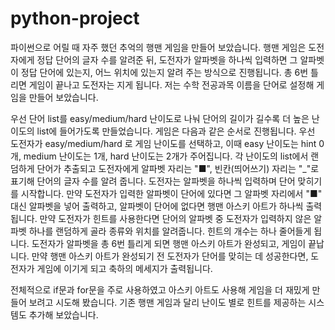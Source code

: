 # python-project


파이썬으로 어릴 때 자주 했던 추억의 행맨 게임을 만들어 보았습니다. 행맨 게임은 도전자에게 정답 단어의 글자 수를 알려준 뒤, 도전자가 알파벳을 하나씩 입력하면 그 알파벳이 정답 단어에 있는지, 어느 위치에 있는지 알려 주는 방식으로 진행됩니다. 총 6번 틀리면 게임이 끝나고 도전자는 지게 됩니다. 저는 수학 전공과목 이름을 단어로 설정해 게임을 만들어 보았습니다.

우선 단어 list를 easy/medium/hard 난이도로 나눠 단어의 길이가 길수록 더 높은 난이도의 list에 들어가도록 만들었습니다.
게임은 다음과 같은 순서로 진행됩니다. 우선 도전자가 easy/medium/hard 로 게임 난이도를 선택하고, 이때 easy 난이도는 hint 0개, medium 난이도는 1개, hard 난이도는 2개가 주어집니다. 각 난이도의 list에서 랜덤하게 단어가 추출되고 도전자에게 알파벳 자리는 "■", 빈칸(띄어쓰기) 자리는 "_"로 표기해 단어의 글자 수를 알려 줍니다. 도전자는 알파벳을 하나씩 입력하며 단어 맞히기를 시작합니다. 
만약 도전자가 입력한 알파벳이 단어에 있다면 그 알파벳 자리에서 "■" 대신 알파벳을 넣어 출력하고, 알파벳이 단어에 없다면 행맨 아스키 아트가 하나씩 출력됩니다. 만약 도전자가 힌트를 사용한다면 단어의 알파벳 중 도전자가 입력하지 않은 알파벳 하나를 랜덤하게 골라 종류와 위치를 알려줍니다. 힌트의 개수는 하나 줄어들게 됩니다. 
도전자가 알파벳을 총 6번 틀리게 되면 행맨 아스키 아트가 완성되고, 게임이 끝납니다. 만약 행맨 아스키 아트가 완성되기 전 도전자가 단어를 맞히는 데 성공한다면, 도전자가 게임에 이기게 되고 축하의 메세지가 출력됩니다.

전체적으로 if문과 for문을 주로 사용하였고 아스키 아트도 사용해 게임을 더 재밌게 만들어 보려고 시도해 봤습니다. 기존 행맨 게임과 달리 난이도 별로 힌트를 제공하는 시스템도 추가해 보았습니다.
